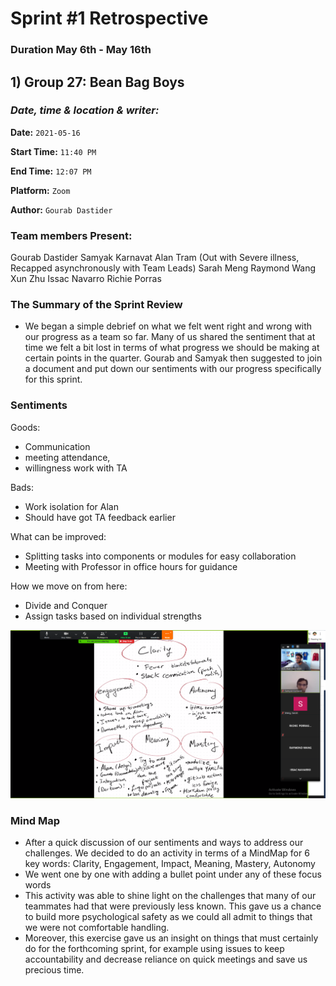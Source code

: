 # Sprint #1 Retrospective
### Duration May 6th - May 16th
## 1) Group 27: Bean Bag Boys

### *Date, time & location & writer:*
**Date:** `2021-05-16`

**Start Time:** `11:40 PM`

**End Time:** `12:07 PM`

**Platform:** `Zoom`

**Author:** `Gourab Dastider`

### Team members Present:
Gourab Dastider
Samyak Karnavat
Alan Tram (Out with Severe illness, Recapped asynchronously with Team Leads)
Sarah Meng
Raymond Wang
Xun Zhu
Issac Navarro
Richie Porras

### The Summary of the Sprint Review
- We began a simple debrief on what we felt went right and wrong with our progress as a team so far. Many of us shared the sentiment that at time we felt a bit lost in terms of what progress we should be making at certain points in the quarter. Gourab and Samyak then suggested to join a document and put down our sentiments with our progress specifically for this sprint.

### Sentiments
Goods:
- Communication 
- meeting attendance, 
- willingness work with TA

Bads:
- Work isolation for Alan
- Should have got TA feedback earlier

What can be improved:
- Splitting tasks into components or modules for easy collaboration
- Meeting with Professor in office hours for guidance

How we move on from here:
- Divide and Conquer
- Assign tasks based on individual strengths

![](Sprint1RetroAssets/mindMapRetro.png)

### Mind Map
- After a quick discussion of our sentiments and ways to address our challenges. We decided to do an activity in terms of a MindMap for 6 key words: Clarity, Engagement, Impact, Meaning, Mastery, Autonomy
- We went one by one with adding a bullet point under any of these focus words
- This activity was able to shine light on the challenges that many of our teammates had that were previously less known. This gave us a chance to build more psychological safety as we could all admit to things that we were not comfortable handling. 
- Moreover, this exercise gave us an insight on things that must certainly do for the forthcoming sprint, for example using issues to keep accountability and decrease reliance on quick meetings and save us precious time. 
